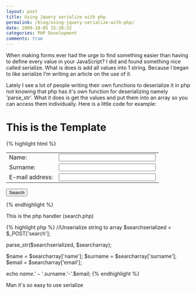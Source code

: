 ```yaml
---
layout: post
title: Using Jquery serialize with php
permalink: /blog/using-jquery-serialize-with-php/
date: 2009-10-05 15:20:22
categories: PHP Development
comments: true
---
```


When making forms ever had the urge to find something easier than having to define every value in your JavaScript? I did and found something nice called serialize. What is does is add all values into 1 string. Because I began to like serialize I'm writing an article on the use of it.

<!--more-->

Lately I see a lot of people writing their own functions to deserialize it in php not knowing that php has it's own function for deserializing namely 'parse_str'. What it does is get the values and put them into an array so you can access them individually. Here is a little code for example:

# This is the Template
{% highlight html %}
<script type="text/javascript">
	function refresh(data) {
		$('#result').html(data);
	}
	$(document).ready(function(){
		$("#search").click(function(){
			var search = $("#searchform").serialize();
			var url = 'search.php';
			$.post(url, search, refresh, "html");
		});
	});
</script>
<form id="searchform">
	<table>
		<tbody>
		<tr>
			<td>Name:</td>
			<td><input type="text" name="name" size="30" /></td>
		</tr>
		<tr>
			<td>Surname:</td>
			<td><input type="text" name="surname" size="30" /></td>
		</tr>
		<tr>
			<td>E-mail address:</td>
			<td><input type="text" name="email" size="30" /></td>
		</tr>
		</tbody>
	</table>
	<input id="search" type="button" value="Search" />
</form>
{% endhighlight %}

This is the php handler (search.php)

{% highlight php %}
//Unserialize string to array
$searchserialized = $_POST['search'];

parse_str($searchserialized, $searcharray);

$name = $searcharray['name'];
$surname = $searcharray['surname'];
$email = $searcharray['email'];

echo $name.'-'.$surname.'-'.$email;
{% endhighlight %}

Man it's so easy to use serialize
